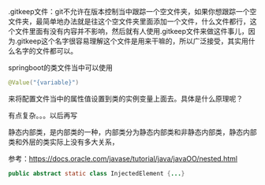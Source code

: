 .gitkeep文件：git不允许在版本控制当中跟踪一个空文件夹，如果你想跟踪一个空文件夹，最简单地办法就是往这个空文件夹里面添加一个文件，什么文件都行，这个文件里面有没有内容并不影响，然后就有人使用.gitkeep文件来做这件事儿，因为.gitkeep这个名字很容易理解这个文件是用来干嘛的，所以广泛接受，其实用什么名字的文件都可以。

springboot的类文件当中可以使用

```java
@Value("{variable}")
```

来将配置文件当中的属性值设置到类的实例变量上面去。具体是什么原理呢？

有点复杂。。。以后再写



静态内部类，是内部类的一种，内部类分为静态内部类和非静态内部类，静态内部类和外层的类实际上没有多大关系，

参考：https://docs.oracle.com/javase/tutorial/java/javaOO/nested.html

```java
public abstract static class InjectedElement {...}
```





